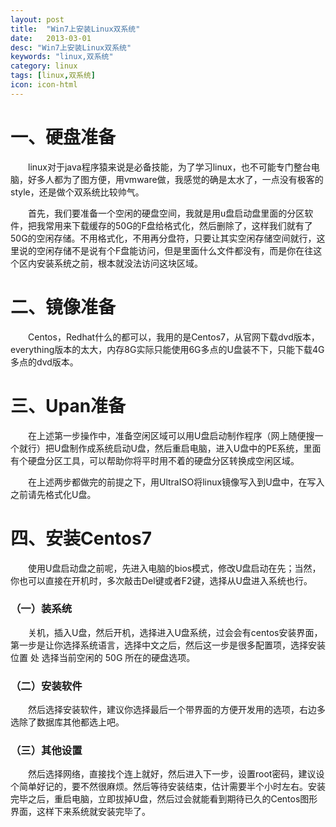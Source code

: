 ```yaml
---
layout: post
title:  "Win7上安装Linux双系统"
date:   2013-03-01
desc: "Win7上安装Linux双系统"
keywords: "linux,双系统"
category: linux
tags: [linux,双系统]
icon: icon-html
---
```


# 一、硬盘准备

　　linux对于java程序猿来说是必备技能，为了学习linux，也不可能专门整台电脑，好多人都为了图方便，用vmware做，我感觉的确是太水了，一点没有极客的style，还是做个双系统比较帅气。

　　首先，我们要准备一个空闲的硬盘空间，我就是用u盘启动盘里面的分区软件，把我常用来下载缓存的50G的F盘给格式化，然后删除了，这样我们就有了50G的空闲存储。不用格式化，不用再分盘符，只要让其实空闲存储空间就行，这里说的空闲存储不是说有个F盘能访问，但是里面什么文件都没有，而是你在往这个区内安装系统之前，根本就没法访问这块区域。

# 二、镜像准备
  	
　　Centos，Redhat什么的都可以，我用的是Centos7，从官网下载dvd版本，everything版本的太大，内存8G实际只能使用6G多点的U盘装不下，只能下载4G多点的dvd版本。

# 三、Upan准备
  	
　　在上述第一步操作中，准备空闲区域可以用U盘启动制作程序（网上随便搜一个就行）把U盘制作成系统启动U盘，然后重启电脑，进入U盘中的PE系统，里面有个硬盘分区工具，可以帮助你将平时用不着的硬盘分区转换成空闲区域。
  	  	
　　在上述两步都做完的前提之下，用UltraISO将linux镜像写入到U盘中，在写入之前请先格式化U盘。

# 四、安装Centos7
　　使用U盘启动盘之前呢，先进入电脑的bios模式，修改U盘启动在先；当然，你也可以直接在开机时，多次敲击Del键或者F2键，选择从U盘进入系统也行。

### （一）装系统

　　关机，插入U盘，然后开机，选择进入U盘系统，过会会有centos安装界面，第一步是让你选择系统语言，选择中文之后，然后这一步是很多配置项，选择安装位置 处 选择当前空闲的 50G 所在的硬盘选项。

### （二）安装软件

　　然后选择安装软件，建议你选择最后一个带界面的方便开发用的选项，右边多选除了数据库其他都选上吧。

### （三）其他设置

　　然后选择网络，直接找个连上就好，然后进入下一步，设置root密码，建议设个简单好记的，要不然很麻烦。然后等待安装结束，估计需要半个小时左右。安装完毕之后，重启电脑，立即拔掉U盘，然后过会就能看到期待已久的Centos图形界面，这样下来系统就安装完毕了。
　　  	
　　
  
